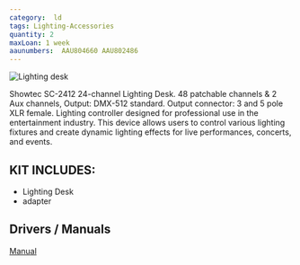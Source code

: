 ```yaml
---
category:  ld
tags: Lighting-Accessories
quantity: 2
maxLoan: 1 week
aaunumbers:  AAU804660 AAU802486
---
```

![Lighting desk](https://www.showtec-lights.com/media/catalog/product/cache/268e14b8a245f7887c8498517454fb63/5/0/50710_44.png)

Showtec SC-2412 24-channel Lighting Desk. 48 patchable channels & 2 Aux channels, Output: DMX-512 standard. Output connector: 3 and 5 pole XLR female. Lighting controller designed for professional use in the entertainment industry. This device allows users to control various lighting fixtures and create dynamic lighting effects for live performances, concerts, and events.
## KIT INCLUDES:
-  Lighting Desk 
-  adapter

## Drivers / Manuals
[Manual](https://www.highlite.com/en/mwdownloads/download/link/id/17431191)




